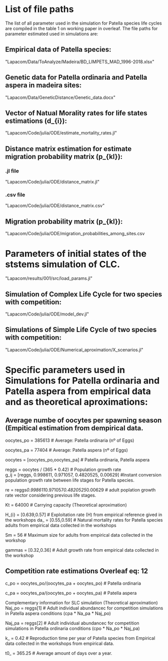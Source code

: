 # List of file paths 
The list of all parameter used in the simulation for Patella species life cycles are compiled in the table 1 on working paper in overleaf. The file paths for parameter estimated used in simulations are:

## Empirical data of Patella species:
"Lapacom/Data/ToAnalyze/Madeira/BD_LIMPETS_MAD_1996-2018.xlsx"

## Genetic data for Patella ordinaria and Patella aspera in madeira sites: 
"Lapacom/Data/GeneticDistance/Genetic_data.docx"

## Vector of Natual Morality rates for life states estimations (d_{i}):
"Lapacom/Code/julia/ODE/estimate_mortality_rates.jl"

## Distance matrix estimation for estimate migration probability matrix (p_{kl}):
### .jl file
"Lapacom/Code/julia/ODE/distance_matrix.jl"
### .csv file
"Lapacom/Code/julia/ODE/distance_matrix.csv"

## Migration probability matrix (p_{kl}):
"Lapacom/Code/julia/ODE/migration_probabilities_among_sites.csv

# Parameters of initial states of the ststems simulation of CLC.
"Lapacom/results/001/src/load_params.jl"

## Simulation of Complex Life Cycle for two species with competition:
"Lapacom/Code/julia/ODE/model_dev.jl"

## Simulations of Simple Life Cycle of two species with competition:
"Lapacom/Code/julia/ODE/Numerical_aproximation/X_scenarios.jl"

# Specific parameters used in Simulations for Patella ordinaria and Patella aspera from empirical data and as theoretical aproximations: 

## Average numbe of oocytes per spawning season (Empitical estimation from dempirical data.
oocytes_po = 385613 # Average: Patella ordinaria (nº of Eggs)

oocytes_pa = 77404  # Average: Patella aspera (nº of Eggs)

oocytes = [oocytes_po,oocytes_pa]    # Patella ordinaria, Patella aspera

reggs = oocytes / (365 * 0.42)       # Population growth rate    
g_ij = [reggs, 0.998611, 0.971057, 0.4820525, 0.00629] #Instant conversion population growth rate between life stages for Patella species.

re = reggs*0.998611*0.971057*0.4820525*0.00629     # adult poplation growth rate vector considering previous life stages.

Kt = 64000          # Carrying capacity (Theoretical aproximation)

H_{i} = [0.639,0.57]   # Exploitation rate (H) from empirical reference gived in the workshops
da_ = [0.55,0.59]    # Natural mortality rates for Patella species adults from empirical data collected in the workshops 

Sm = 56              # Maximum size for adults from empirical data collected in the workshop

gammas = [0.32,0.36] # Adult growth rate from empirical data collected in the workshop

## Competition rate estimations Overleaf eq: 12

c_po = oocytes_po/(oocytes_pa + oocytes_po) # Patella ordinaria

c_pa = oocytes_pa/(oocytes_po + oocytes_pa) # Patella aspera

Complementary information for SLC simulation (Theoretical aproximation)
Naj_po = reggs[1] # Adult individual abundancec for competition simulations in Patella aspera conditions (cpa * Na_pa * Naj_po) 

Naj_pa = reggs[2] # Adult individual abundancec for competition simulations in Patella ordinaria conditions (cpo * Na_po * Naj_pa)

k_ = 0.42 # Reproduction time per year of Patella species from Empirical data collected in the workshops from empirical data.

t0_ = 365.25 # Average amount of days over a year.
